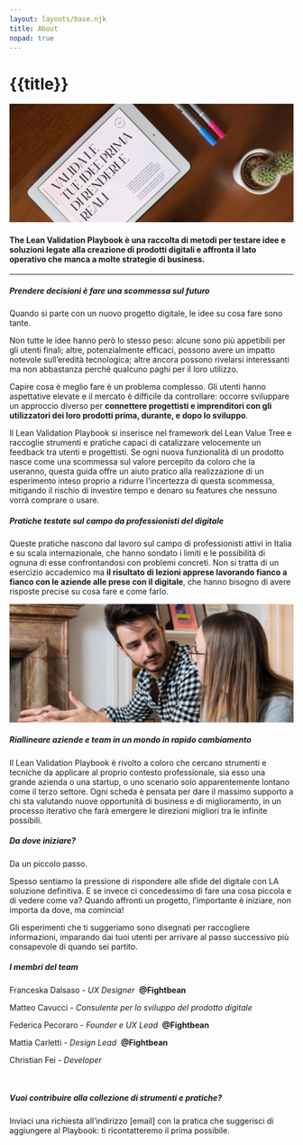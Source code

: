 ```yaml
---
layout: layouts/base.njk
title: About
nopad: true
---
```


<div class="py-24 xl:px-24 px-6 flex flex-row flex-wrap items-center">
  <h1 class="m-0 flex-1 uppercase">{{title}}</h1>
  <div class="lg:w-40 w-28 lg:block hidden">
    <lottie-player src="/animations/logo-scroll.json" class="" background="transparent"  speed="1"  autoplay></lottie-player>
  </div>
</div>

<img class="w-full grayscale-image pt-5" src="/images/about-image-1.png"/>

<div class="page-container mx-auto max-w-4xl lg:px-8 px-6 py-28">
  <h4 class="text-center m-0">The Lean Validation Playbook è una raccolta di metodi per testare idee e soluzioni legate alla creazione di prodotti digitali e affronta il lato operativo che manca a molte strategie di business.</h4>
</div>

<hr class="border border-black border-t border-b-0 mb-24"/>

<div class="page-container mx-auto max-w-3xl lg:px-12 px-6">

  <h5 class="info-heading">Prendere decisioni è fare una scommessa sul futuro</h5 >

  <p>
  Quando si parte con un nuovo progetto digitale, le idee su cosa fare sono tante.

  Non tutte le idee hanno però lo stesso peso: alcune sono più appetibili per gli utenti finali; altre, potenzialmente efficaci, possono avere un impatto notevole sull’eredità tecnologica; altre ancora possono rivelarsi interessanti ma non abbastanza perché qualcuno paghi per il loro utilizzo.
  </p>

  <p>
  Capire cosa è meglio fare è un problema complesso. Gli utenti hanno aspettative elevate e il mercato è difficile da controllare: occorre sviluppare un approccio diverso per <b>connettere progettisti e imprenditori con gli utilizzatori dei loro prodotti prima, durante, e dopo lo sviluppo</b>. 
  </p>

  <p>
  Il Lean Validation Playbook si inserisce nel framework del Lean Value Tree e raccoglie strumenti e pratiche capaci di catalizzare velocemente un feedback tra utenti e progettisti. Se ogni nuova funzionalità di un prodotto nasce come una scommessa sul valore percepito da coloro che la useranno, questa guida offre un aiuto pratico alla realizzazione di un esperimento inteso proprio a ridurre l’incertezza di questa scommessa, mitigando il rischio di investire tempo e denaro su features che nessuno vorrà comprare o usare. 
  </p>

  <h5 class="info-heading">Pratiche testate sul campo da professionisti del digitale</h5>

  <p>
  Queste pratiche nascono dal lavoro sul campo di professionisti attivi in Italia e su scala internazionale, che hanno sondato i limiti e le possibilità di ognuna di esse confrontandosi con problemi concreti. Non si tratta di un esercizio accademico ma <b>il risultato di lezioni apprese lavorando fianco a fianco con le aziende alle prese con il digitale</b>, che hanno bisogno di avere risposte precise su cosa fare e come farlo.
  </p>
</div>

<img class="my-28 w-full grayscale-image" src="/images/about-image-2.png"/>

<div class="page-container mx-auto max-w-3xl lg:px-12 px-6">
  <h5 class="info-heading">Riallineare aziende e team in un mondo in rapido cambiamento</h5 >

  <p>
  Il Lean Validation Playbook è rivolto a coloro che cercano strumenti e tecniche da applicare al proprio contesto professionale, sia esso una grande azienda o una startup, o uno scenario solo apparentemente lontano come il terzo settore. Ogni scheda è pensata per dare il massimo supporto a chi sta valutando nuove opportunità di business e di miglioramento, in un processo iterativo che farà emergere le direzioni migliori tra le infinite possibili.
  </p>

  <h5 class="info-heading">Da dove iniziare?</h5>

  <p>
  Da un piccolo passo. 
  </p>

  <p>
  Spesso sentiamo la pressione di rispondere alle sfide del digitale con LA soluzione definitiva. E se invece ci concedessimo di fare una cosa piccola e di vedere come va? Quando affronti un progetto, l’importante è iniziare, non importa da dove, ma comincia! 
  </p>
  <p>
  Gli esperimenti che ti suggeriamo sono disegnati per raccogliere informazioni, imparando dai tuoi utenti per arrivare al passo successivo più consapevole di quando sei partito.
  </p>

  <h5 class="info-heading">I membri del team</h5>

  <p class="underline">Franceska Dalsaso - <i>UX Designer</i>&nbsp;&nbsp;<b>@Fightbean</b></p>
  <p class="underline">Matteo Cavucci - <i>Consulente per lo sviluppo del prodotto digitale</i></p>
  <p class="underline">Federica Pecoraro - <i>Founder e UX Lead</i>&nbsp;&nbsp;<b>@Fightbean</b></p>
  <p class="underline">Mattia Carletti - <i>Design Lead</i>&nbsp;&nbsp;<b>@Fightbean</b></p>
  <p class="underline">Christian Fei - <i>Developer</i></p>

  <br>

  <h5 class="info-heading">Vuoi contribuire alla collezione di strumenti e pratiche?</h5>
  <p>
  Inviaci una richiesta all’indirizzo [email] con la pratica che suggerisci di aggiungere al Playbook: ti ricontatteremo il prima possibile.
  </p>
</div>
